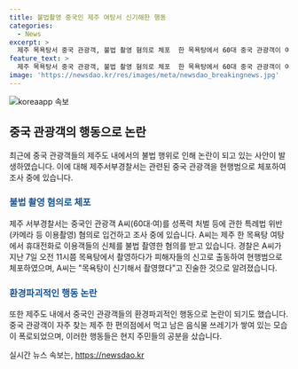 ```yaml
---
title: 불법촬영 중국인 제주 여탕서 신기해한 행동
categories:
  - News
excerpt: >
  제주 목욕탕서 중국 관광객, 불법 촬영 혐의로 체포  한 목욕탕에서 60대 중국 관광객이 여성들을 휴대폰으로 촬영한 혐의로 경찰에 체포됐다. 경찰은 휴대폰 감식 등 수사를 진행 중이며, 최근 중국 관광객들의 불만행동이 잇따라 논란이 되고 있다. 중국 관광객을 향한 논란은 어디까지 확산될지 주목된다.
feature_text: >
  제주 목욕탕서 중국 관광객, 불법 촬영 혐의로 체포  한 목욕탕에서 60대 중국 관광객이 여성들을 휴대폰으로 촬영한 혐의로 경찰에 체포됐다. 경찰은 휴대폰 감식 등 수사를 진행 중이며, 최근 중국 관광객들의 불만행동이 잇따라 논란이 되고 있다. 중국 관광객을 향한 논란은 어디까지 확산될지 주목된다.
image: 'https://newsdao.kr/res/images/meta/newsdao_breakingnews.jpg'
---
```


<p><img src="https://newsdao.kr/res/images/meta/newsdao_breakingnews.jpg" alt="koreaapp 속보" /></p>

<h2 data-ke-size="size26">중국 관광객의 행동으로 논란</h2>

<p data-ke-size="size16">최근에 중국 관광객들의 제주도 내에서의 불법 행위로 인해 논란이 되고 있는 사안이 발생하였습니다. 이에 대해 제주서부경찰서는 관련된 중국 관광객을 현행범으로 체포하여 조사 중에 있습니다.</p>

<h3><b><span style="color: #1a5490;">불법 촬영 혐의로 체포</span></b></h3>

<p data-ke-size="size16">제주 서부경찰서는 중국인 관광객 A씨(60대·여)를 성폭력 처벌 등에 관한 특례법 위반(카메라 등 이용촬영) 혐의로 입건하고 조사 중에 있습니다. A씨는 제주 한 목욕탕 여탕에서 휴대전화로 이용객들의 신체를 불법 촬영한 혐의를 받고 있습니다. 경찰은 A씨가 지난 7일 오전 11시쯤 목욕탕에서 촬영하다가 피해자들의 신고로 출동하여 현행범으로 체포하였으며, A씨는 "목욕탕이 신기해서 촬영했다"고 진술한 것으로 알려졌습니다.</p>

<h3><b><span style="color: #1a5490;">환경파괴적인 행동 논란</span></b></h3>

<p data-ke-size="size16">또한 제주도 내에서 중국인 관광객들의 환경파괴적인 행동으로 논란이 되기도 했습니다. 중국 관광객이 자주 찾는 제주 한 편의점에서 먹고 남은 음식물 쓰레기가 쌓여 있는 모습이 폭로되었으며, 이러한 행동들은 현지 주민들의 공분을 샀습니다.</p>
실시간 뉴스 속보는, <a href="https://newsdao.kr" rel="dofollow">https://newsdao.kr</a>


